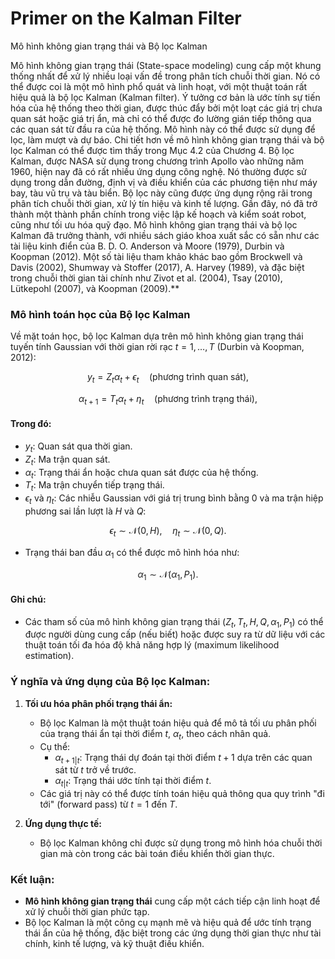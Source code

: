 # Primer on the Kalman Filter
Mô hình không gian trạng thái và Bộ lọc Kalman

Mô hình không gian trạng thái (State-space modeling) cung cấp một khung thống nhất để xử lý nhiều loại vấn đề trong phân tích chuỗi thời gian. Nó có thể được coi là một mô hình phổ quát và linh hoạt, với một thuật toán rất hiệu quả là bộ lọc Kalman (Kalman filter). Ý tưởng cơ bản là ước tính sự tiến hóa của hệ thống theo thời gian, được thúc đẩy bởi một loạt các giá trị chưa quan sát hoặc giá trị ẩn, mà chỉ có thể được đo lường gián tiếp thông qua các quan sát từ đầu ra của hệ thống. Mô hình này có thể được sử dụng để lọc, làm mượt và dự báo. Chi tiết hơn về mô hình không gian trạng thái và bộ lọc Kalman có thể được tìm thấy trong Mục 4.2 của Chương 4.
Bộ lọc Kalman, được NASA sử dụng trong chương trình Apollo vào những năm 1960, hiện nay đã có rất nhiều ứng dụng công nghệ. Nó thường được sử dụng trong dẫn đường, định vị và điều khiển của các phương tiện như máy bay, tàu vũ trụ và tàu biển. Bộ lọc này cũng được ứng dụng rộng rãi trong phân tích chuỗi thời gian, xử lý tín hiệu và kinh tế lượng. Gần đây, nó đã trở thành một thành phần chính trong việc lập kế hoạch và kiểm soát robot, cũng như tối ưu hóa quỹ đạo.
Mô hình không gian trạng thái và bộ lọc Kalman đã trưởng thành, với nhiều sách giáo khoa xuất sắc có sẵn như các tài liệu kinh điển của B. D. O. Anderson và Moore (1979), Durbin và Koopman (2012). Một số tài liệu tham khảo khác bao gồm Brockwell và Davis (2002), Shumway và Stoffer (2017), A. Harvey (1989), và đặc biệt trong chuỗi thời gian tài chính như Zivot et al. (2004), Tsay (2010), Lütkepohl (2007), và Koopman (2009).**

### Mô hình toán học của Bộ lọc Kalman
Về mặt toán học, bộ lọc Kalman dựa trên mô hình không gian trạng thái tuyến tính Gaussian với thời gian rời rạc $t = 1, \dots, T$ (Durbin và Koopman, 2012):

$$y_t = Z_t \alpha_t + \epsilon_t \quad (\text{phương trình quan sát}),$$

$$\alpha_{t+1} = T_t \alpha_t + \eta_t \quad (\text{phương trình trạng thái}),$$

#### Trong đó:
- $y_t$: Quan sát qua thời gian.
- $Z_t$: Ma trận quan sát.
- $\alpha_t$: Trạng thái ẩn hoặc chưa quan sát được của hệ thống.
- $T_t$: Ma trận chuyển tiếp trạng thái.
- $\epsilon_t$ và $\eta_t$: Các nhiễu Gaussian với giá trị trung bình bằng 0 và ma trận hiệp phương sai lần lượt là $H$ và $Q$:

$$\epsilon_t \sim \mathcal{N}(0, H), \quad \eta_t \sim \mathcal{N}(0, Q).$$

- Trạng thái ban đầu $\alpha_1$ có thể được mô hình hóa như:

$$\alpha_1 \sim \mathcal{N}(\alpha_1, P_1).$$

#### Ghi chú:
- Các tham số của mô hình không gian trạng thái ($Z_t, T_t, H, Q, \alpha_1, P_1$) có thể được người dùng cung cấp (nếu biết) hoặc được suy ra từ dữ liệu với các thuật toán tối đa hóa độ khả năng hợp lý (maximum likelihood estimation).

### Ý nghĩa và ứng dụng của Bộ lọc Kalman:
1. **Tối ưu hóa phân phối trạng thái ẩn:**
   - Bộ lọc Kalman là một thuật toán hiệu quả để mô tả tối ưu phân phối của trạng thái ẩn tại thời điểm $t$, $\alpha_t$, theo cách nhân quả.
   - Cụ thể:
     - $\alpha_{t+1|t}$: Trạng thái dự đoán tại thời điểm $t + 1$ dựa trên các quan sát từ $t$ trở về trước.
     - $\alpha_{t|t}$: Trạng thái ước tính tại thời điểm $t$.
   - Các giá trị này có thể được tính toán hiệu quả thông qua quy trình "đi tới" (forward pass) từ $t = 1$ đến $T$.

2. **Ứng dụng thực tế:**
   - Bộ lọc Kalman không chỉ được sử dụng trong mô hình hóa chuỗi thời gian mà còn trong các bài toán điều khiển thời gian thực.

### Kết luận:
- **Mô hình không gian trạng thái** cung cấp một cách tiếp cận linh hoạt để xử lý chuỗi thời gian phức tạp.
- Bộ lọc Kalman là một công cụ mạnh mẽ và hiệu quả để ước tính trạng thái ẩn của hệ thống, đặc biệt trong các ứng dụng thời gian thực như tài chính, kinh tế lượng, và kỹ thuật điều khiển.
